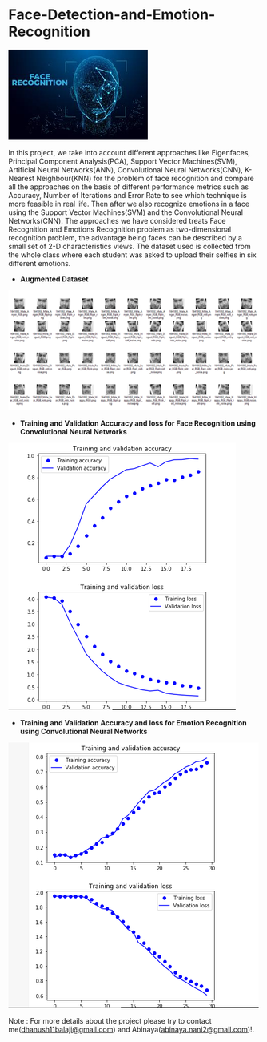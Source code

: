 # Face-Detection-and-Emotion-Recognition

![Face Recognition](index.jpg)

In this project, we take into account different approaches like Eigenfaces, Principal Component Analysis(PCA), Support Vector Machines(SVM), Artificial Neural Networks(ANN), Convolutional Neural Networks(CNN), K-Nearest Neighbour(KNN) for the problem of face recognition and compare all the approaches on the basis of different performance metrics such as Accuracy, Number of Iterations and Error Rate to see which technique is more feasible in real life. Then after we also recognize emotions in a face using the Support Vector Machines(SVM) and the Convolutional Neural Networks(CNN). The approaches we have considered treats Face Recognition and Emotions Recognition problem as two-dimensional recognition problem, the advantage being faces can be described by a small set of 2-D characteristics views. The dataset used is collected from the whole class where each student was asked to upload their selfies in six different emotions.

* **Augmented Dataset**

![Augmented Data](/Output_Images/Augmented_Data.PNG)

* **Training and Validation Accuracy and loss for Face Recognition using Convolutional Neural Networks**

![Accuracy and Loss Graph Face Recognition](/Output_Images/CNN_face_rec_graph.PNG)

* **Training and Validation Accuracy and loss for Emotion Recognition using Convolutional Neural Networks**

![Accuracy and Loss Graph Emotion Recognition](/Output_Images/CNN_emo_rec_graph.PNG)

Note : For more details about the project please try to contact me(dhanush11balaji@gmail.com) and Abinaya(abinaya.nani2@gmail.com)!.

